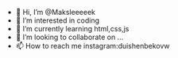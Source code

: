 - 👋 Hi, I’m @Maksleeeeek
- 👀 I’m interested in coding
- 🌱 I’m currently learning html,css,js
- 💞️ I’m looking to collaborate on ...
- 📫 How to reach me instagram:duishenbekovw

<!---
Maksleeeeek/Maksleeeeek is a ✨ special ✨ repository because its `README.md` (this file) appears on your GitHub profile.
You can click the Preview link to take a look at your changes.
--->
